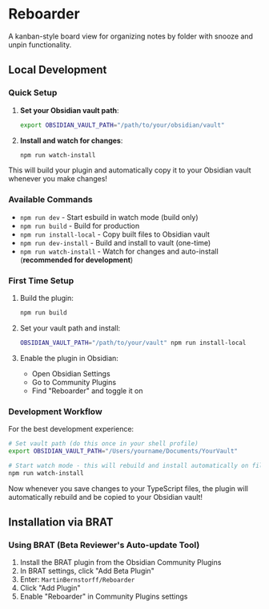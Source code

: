 # Reboarder

A kanban-style board view for organizing notes by folder with snooze and unpin functionality.

## Local Development

### Quick Setup

1. **Set your Obsidian vault path**:
   ```bash
   export OBSIDIAN_VAULT_PATH="/path/to/your/obsidian/vault"
   ```

2. **Install and watch for changes**:
   ```bash
   npm run watch-install
   ```

This will build your plugin and automatically copy it to your Obsidian vault whenever you make changes!

### Available Commands

- `npm run dev` - Start esbuild in watch mode (build only)
- `npm run build` - Build for production
- `npm run install-local` - Copy built files to Obsidian vault
- `npm run dev-install` - Build and install to vault (one-time)
- `npm run watch-install` - Watch for changes and auto-install (**recommended for development**)

### First Time Setup

1. Build the plugin:
   ```bash
   npm run build
   ```

2. Set your vault path and install:
   ```bash
   OBSIDIAN_VAULT_PATH="/path/to/your/vault" npm run install-local
   ```

3. Enable the plugin in Obsidian:
   - Open Obsidian Settings
   - Go to Community Plugins
   - Find "Reboarder" and toggle it on

### Development Workflow

For the best development experience:

```bash
# Set vault path (do this once in your shell profile)
export OBSIDIAN_VAULT_PATH="/Users/yourname/Documents/YourVault"

# Start watch mode - this will rebuild and install automatically on file changes
npm run watch-install
```

Now whenever you save changes to your TypeScript files, the plugin will automatically rebuild and be copied to your Obsidian vault!

## Installation via BRAT

### Using BRAT (Beta Reviewer's Auto-update Tool)
1. Install the BRAT plugin from the Obsidian Community Plugins
2. In BRAT settings, click "Add Beta Plugin"
3. Enter: `MartinBernstorff/Reboarder`
4. Click "Add Plugin"
5. Enable "Reboarder" in Community Plugins settings
